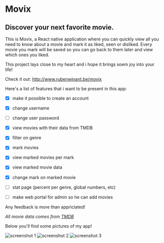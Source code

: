 # Movix
## Discover your next favorite movie.

This is Movix, a React native application where you can quickly view all you need to know about a movie and mark it as liked, seen or disliked. 
Every movie you mark will be saved so you can go back to them later and view which ones you liked. 


This project lays close to my heart and i hope it brings soem joy into your life! 

Check it out: http://www.rubenwinant.be/movix

Here's a list of features that i want to be present in this app:
- [x] make it possible to create an account
- [x] change username
- [ ] change user password
- [x] view movies with their data from TMDB
- [x] filter on genre
- [x] mark movies
- [x] view marked movies per mark
- [x] view marked movie data 
- [x] change mark on marked movie
- [ ] stat page (percent per genre, global numbers, etc)
- [ ] make web portal for admin so he can add movies


Any feedback is more than appriciated! 


*All movie data comes from [TMDB](https://www.themoviedb.org/)*


Below you'll find some pictures of my app!


![screenshot 1](https://i.ibb.co/KjCxBGS/Screenshot-2020-11-22-17-02-57-712-host-exp-exponent.jpg) 
![screenshot 2](https://i.ibb.co/jR7H1MV/Screenshot-2020-11-22-17-03-05-836-host-exp-exponent.jpg) 
![screenshot 3](https://i.ibb.co/93Y3vkN/Screenshot-2020-11-22-17-03-14-656-host-exp-exponent.jpg)

